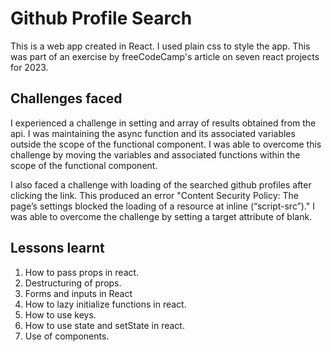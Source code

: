 # Github Profile Search
This is a web app created in React. I used plain css to style the app. This was part of an exercise by freeCodeCamp's article on seven react projects for 2023.
## Challenges faced 
I experienced a challenge in setting and array of results obtained from the api. I was maintaining the async function and its associated variables outside the scope of the functional component. 
I was able to overcome this challenge by moving the variables and associated functions within the scope of the functional component.  

I also faced a challenge with loading of the searched github profiles after clicking the link. This produced an error "Content Security Policy: The page’s settings blocked the loading of a resource at inline (“script-src”)."
I was able to overcome the challenge by setting a target attribute of blank.

## Lessons learnt 
1. How to pass props in react.
1. Destructuring of props.
1. Forms and inputs in React
1. How to lazy initialize functions in react.
1. How to use keys.
1. How to use state and setState in react. 
1. Use of components.